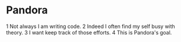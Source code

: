 # Pandora
1 Not always I am writing code.
2 Indeed I often find my self busy with theory. 
3 I want keep track of those efforts.
4 This is Pandora's goal.

